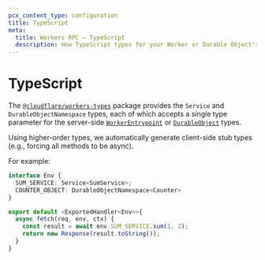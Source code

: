 ```yaml
---
pcx_content_type: configuration
title: TypeScript
meta:
  title: Workers RPC — TypeScript
  description: How TypeScript types for your Worker or Durable Object's RPC methods are generated and exposed to clients
---
```


# TypeScript

The [`@cloudflare/workers-types`](https://www.npmjs.com/package/@cloudflare/workers-types) package provides the `Service` and `DurableObjectNamespace` types, each of which accepts a single type parameter for the server-side [`WorkerEntrypoint`](/workers/bindings/service-bindings/rpc) or [`DurableObject`](/durable-objects/best-practices/create-durable-object-stubs#rpc-methods) types.

Using higher-order types, we automatically generate client-side stub types (e.g., forcing all methods to be async).

For example:

```ts
interface Env {
  SUM_SERVICE: Service<SumService>;
  COUNTER_OBJECT: DurableObjectNamespace<Counter>
}

export default <ExportedHandler<Env>>{
  async fetch(req, env, ctx) {
    const result = await env.SUM_SERVICE.sum(1, 2);
    return new Response(result.toString());
  }
}
```